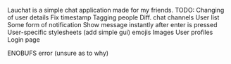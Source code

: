 Lauchat is a simple chat application made for my friends.
TODO:
Changing of user details
Fix timestamp
Tagging people
Diff. chat channels
User list
Some form of notification
Show message instantly after enter is pressed
User-specific stylesheets (add simple gui)
emojis
Images
User profiles
Login page

ENOBUFS error (unsure as to why)
